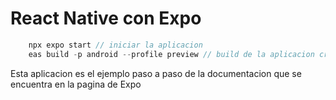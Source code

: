 # React Native con Expo

```js
    npx expo start // iniciar la aplicacion
    eas build -p android --profile preview // build de la aplicacion creando el APK para android
```

Esta aplicacion es el ejemplo paso a paso de la documentacion que se encuentra en la pagina de Expo
